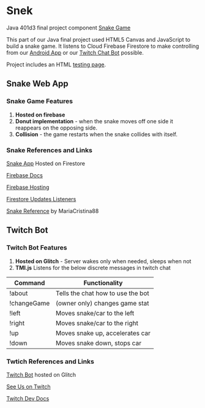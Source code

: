 # Snek
Java 401d3 final project component [Snake Game](https://drivebadly.firebaseapp.com/)

This part of our Java final project used HTML5 Canvas and JavaScript to build a snake game. It listens to Cloud Firebase Firestore to make controlling from our [Android App](https://github.com/401javafinal6-21-19/Car-Driver) or our [Twitch Chat Bot](https://glitch.com/~drivebadlybot) possible. 

Project includes an HTML [testing page](public/_test_/test.html).

## Snake Web App
### Snake Game Features
1. **Hosted on firebase**
2. **Donut implementation** - when the snake moves off one side it reappears on the opposing side. 
3. **Collision** - the game restarts when the snake collides with itself. 

### Snake References and Links
[Snake App](https://drivebadly.web.app/) Hosted on Firestore 

[Firebase Docs](https://firebase.google.com/docs/web/setup)

[Firebase Hosting](https://firebase.google.com/docs/hosting)

[Firestore Updates Listeners](https://firebase.google.com/docs/firestore/query-data/listen)

[Snake Reference](https://github.com/Mariacristina88/Snake-game) by MariaCristina88



## Twitch Bot
### Twitch Bot Features
1. **Hosted on Glitch** - Server wakes only when needed, sleeps when not
2. **TMI.js** Listens for the below discrete messages in twitch chat

| Command     | Functionality                         | 
|-------------|---------------------------------------|
| !about      | Tells the chat how to use the bot     | 
| !changeGame | (owner only) changes game stat        |
| !left       | Moves snake/car to the left           |
| !right      | Moves snake/car to the right          |
| !up         | Moves snake up, accelerates car       |
| !down       | Moves snake down, stops car           |


### Twtich References and Links

[Twitch Bot](https://glitch.com/~drivebadlybot) hosted on Glitch

[See Us on Twitch](https://www.twitch.tv/michorjay)

[Twitch Dev Docs](https://dev.twitch.tv/docs/irc/)




